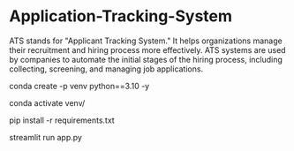 # Application-Tracking-System
ATS stands for "Applicant Tracking System." It helps organizations manage their recruitment and hiring process more effectively. ATS systems are used by companies to automate the initial stages of the hiring process, including collecting, screening, and managing job applications.

conda create -p venv python==3.10 -y

conda activate venv/

pip install -r requirements.txt

streamlit run app.py
